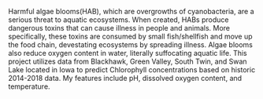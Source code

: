 Harmful algae blooms(HAB), which are overgrowths of cyanobacteria, are a serious threat to aquatic ecosystems. When created, HABs produce dangerous toxins that can cause illness in people and animals. More specifically, these toxins are consumed by small fish/shellfish and move up the food chain, devestating ecosystems by spreading illness. Algae blooms also reduce oxygen content in water, literally suffocating aquatic life. This project utilizes data from Blackhawk, Green Valley, South Twin, and Swan Lake located in Iowa to predict Chlorophyll concentrations based on historic 2014-2018 data. My features include pH, dissolved oxygen content, and temperature.